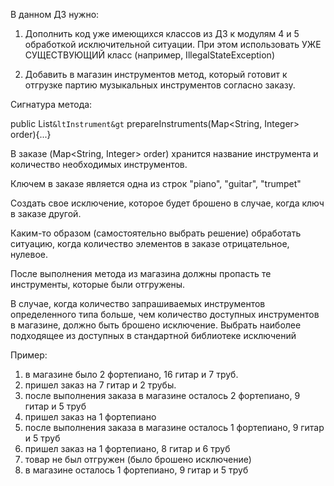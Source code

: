 В данном ДЗ нужно:

1. Дополнить код уже имеющихся классов из ДЗ к модулям 4 и 5 обработкой исключительной ситуации. При этом использовать УЖЕ СУЩЕСТВУЮЩИЙ класс (например, IllegalStateException)

2. Добавить в магазин инструментов метод, который готовит к отгрузке партию музыкальных инструментов согласно заказу.

Сигнатура метода:

public List<code>&ltInstrument&gt</code> prepareInstruments(Map<String, Integer> order){...}

В заказе (Map<String, Integer> order) хранится название инструмента и количество необходимых инструментов.

Ключем в заказе является одна из строк "piano", "guitar", "trumpet"

Создать свое исключение, которое будет брошено в случае, когда ключ в заказе другой.

Каким-то образом (самостоятельно выбрать решение) обработать ситуацию, когда количество элементов в заказе отрицательное, нулевое.

После выполнения метода из магазина должны пропасть те инструменты, которые были отгружены.

В случае, когда количество запрашиваемых инструментов определенного типа больше, чем количество доступных инструментов в магазине, должно быть брошено исключение. Выбрать наиболее подходящее из доступных в стандартной библиотеке исключений  

Пример:  
1. в магазине было 2 фортепиано, 16 гитар и 7 труб.  
2. пришел заказ на 7 гитар и 2 трубы.  
3. после выполнения заказа в магазине осталось 2 фортепиано, 9 гитар и 5 труб  
4. пришел заказ на 1 фортепиано  
5. после выполнения заказа в магазине осталось 1 фортепиано, 9 гитар и 5 труб  
6. пришел заказ на 1 фортепиано, 8 гитар и 6 труб  
7. товар не был отгружен (было брошено исключение)  
8. в магазине осталось 1 фортепиано, 9 гитар и 5 труб
